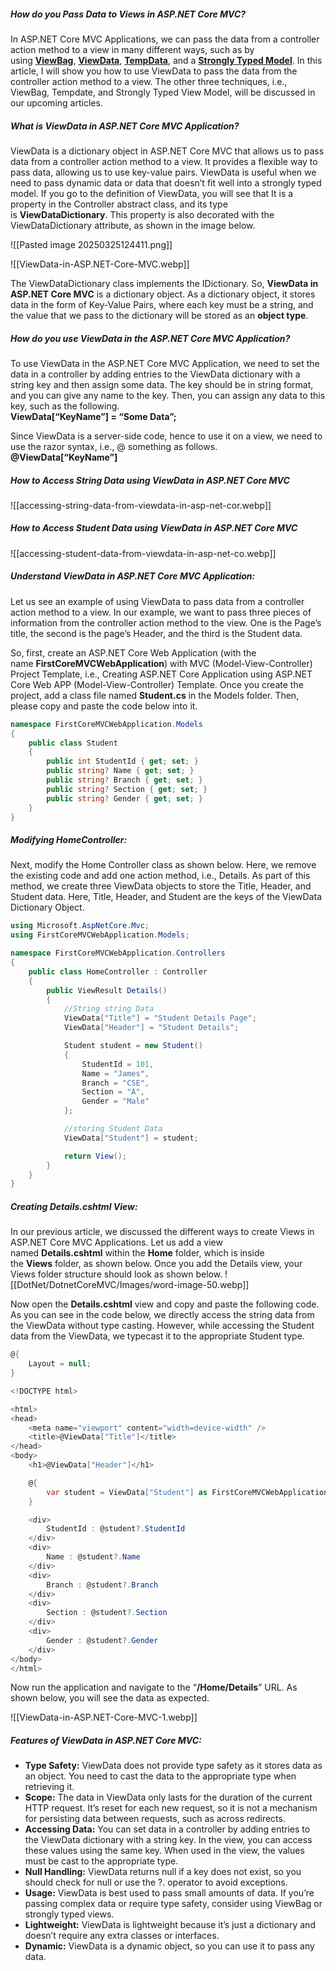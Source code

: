 ##### **How do you Pass Data to Views in ASP.NET Core MVC?**

In ASP.NET Core MVC Applications, we can pass the data from a controller action method to a view in many different ways, such as by using [**ViewBag**](https://dotnettutorials.net/lesson/viewbag-asp-net-core-mvc/), [**ViewData**](https://dotnettutorials.net/lesson/viewdata-asp-net-core-mvc/), [**TempData**](https://dotnettutorials.net/lesson/tempdata-in-asp-net-core-mvc/), and a [**Strongly Typed Model**](https://dotnettutorials.net/lesson/strongly-typed-view-asp-net-core-mvc/). In this article, I will show you how to use ViewData to pass the data from the controller action method to a view. The other three techniques, i.e., ViewBag, Tempdate, and Strongly Typed View Model, will be discussed in our upcoming articles.


##### **What is ViewData in ASP.NET Core MVC Application?**

ViewData is a dictionary object in ASP.NET Core MVC that allows us to pass data from a controller action method to a view. It provides a flexible way to pass data, allowing us to use key-value pairs. ViewData is useful when we need to pass dynamic data or data that doesn’t fit well into a strongly typed model. If you go to the definition of ViewData, you will see that It is a property in the Controller abstract class, and its type is **ViewDataDictionary**. This property is also decorated with the ViewDataDictionary attribute, as shown in the image below.

![[Pasted image 20250325124411.png]]

![[ViewData-in-ASP.NET-Core-MVC.webp]]

The ViewDataDictionary class implements the IDictionary. So, **ViewData in ASP.NET Core MVC** is a dictionary object. As a dictionary object, it stores data in the form of Key-Value Pairs, where each key must be a string, and the value that we pass to the dictionary will be stored as an **object type**.

##### **How do you use ViewData in the ASP.NET Core MVC Application?**

To use ViewData in the ASP.NET Core MVC Application, we need to set the data in a controller by adding entries to the ViewData dictionary with a string key and then assign some data. The key should be in string format, and you can give any name to the key. Then, you can assign any data to this key, such as the following.  
**ViewData[“KeyName”] = “Some Data”;**

Since ViewData is a server-side code, hence to use it on a view, we need to use the razor syntax, i.e., @ something as follows.  
**@ViewData[“KeyName”]**
##### **How to Access String Data using ViewData in ASP.NET Core MVC**

![[accessing-string-data-from-viewdata-in-asp-net-cor.webp]]

##### **How to Access Student Data** **using ViewData in ASP.NET Core MVC**
![[accessing-student-data-from-viewdata-in-asp-net-co.webp]]

##### **Understand ViewData in ASP.NET Core MVC Application:**

Let us see an example of using ViewData to pass data from a controller action method to a view. In our example, we want to pass three pieces of information from the controller action method to the view. One is the Page’s title, the second is the page’s Header, and the third is the Student data.

So, first, create an ASP.NET Core Web Application (with the name **FirstCoreMVCWebApplication**) with MVC (Model-View-Controller) Project Template, i.e., Creating ASP.NET Core Application using ASP.NET Core Web APP (Model-View-Controller) Template. Once you create the project, add a class file named **Student.cs** in the Models folder. Then, please copy and paste the code below into it.

```C#
namespace FirstCoreMVCWebApplication.Models
{
    public class Student
    {
        public int StudentId { get; set; }
        public string? Name { get; set; }
        public string? Branch { get; set; }
        public string? Section { get; set; }
        public string? Gender { get; set; }
    }
}
```

##### **Modifying HomeController:**

Next, modify the Home Controller class as shown below. Here, we remove the existing code and add one action method, i.e., Details. As part of this method, we create three ViewData objects to store the Title, Header, and Student data. Here, Title, Header, and Student are the keys of the ViewData Dictionary Object.

```C#
using Microsoft.AspNetCore.Mvc;
using FirstCoreMVCWebApplication.Models;

namespace FirstCoreMVCWebApplication.Controllers
{
    public class HomeController : Controller
    {
        public ViewResult Details()
        {
            //String string Data
            ViewData["Title"] = "Student Details Page";
            ViewData["Header"] = "Student Details";

            Student student = new Student()
            {
                StudentId = 101,
                Name = "James",
                Branch = "CSE",
                Section = "A",
                Gender = "Male"
            };

            //storing Student Data
            ViewData["Student"] = student;

            return View();
        }
    }
}
```

##### **Creating Details.cshtml View:**

In our previous article, we discussed the different ways to create Views in ASP.NET Core MVC Applications. Let us add a view named **Details.cshtml** within the **Home** folder, which is inside the **Views** folder, as shown below. Once you add the Details view, your Views folder structure should look as shown below.
![[DotNet/DotnetCoreMVC/Images/word-image-50.webp]]

Now open the **Details.cshtml** view and copy and paste the following code. As you can see in the code below, we directly access the string data from the ViewData without type casting. However, while accessing the Student data from the ViewData, we typecast it to the appropriate Student type.

```C#
@{
    Layout = null;
}

<!DOCTYPE html>

<html>
<head>
    <meta name="viewport" content="width=device-width" />
    <title>@ViewData["Title"]</title>
</head>
<body>
    <h1>@ViewData["Header"]</h1>

    @{
        var student = ViewData["Student"] as FirstCoreMVCWebApplication.Models.Student;
    }

    <div>
        StudentId : @student?.StudentId
    </div>
    <div>
        Name : @student?.Name
    </div>
    <div>
        Branch : @student?.Branch
    </div>
    <div>
        Section : @student?.Section
    </div>
    <div>
        Gender : @student?.Gender
    </div>
</body>
</html>
```

Now run the application and navigate to the “**/Home/Details**” URL. As shown below, you will see the data as expected.

![[ViewData-in-ASP.NET-Core-MVC-1.webp]]
##### **Features of ViewData in ASP.NET Core MVC:**

- **Type Safety:** ViewData does not provide type safety as it stores data as an object. You need to cast the data to the appropriate type when retrieving it.
- **Scope:** The data in ViewData only lasts for the duration of the current HTTP request. It’s reset for each new request, so it is not a mechanism for persisting data between requests, such as across redirects.
- **Accessing Data:** You can set data in a controller by adding entries to the ViewData dictionary with a string key. In the view, you can access these values using the same key. When used in the view, the values must be cast to the appropriate type.
- **Null Handling:** ViewData returns null if a key does not exist, so you should check for null or use the ?. operator to avoid exceptions.
- **Usage:** ViewData is best used to pass small amounts of data. If you’re passing complex data or require type safety, consider using ViewBag or strongly typed views.
- **Lightweight:** ViewData is lightweight because it’s just a dictionary and doesn’t require any extra classes or interfaces.
- **Dynamic:** ViewData is a dynamic object, so you can use it to pass any data.



